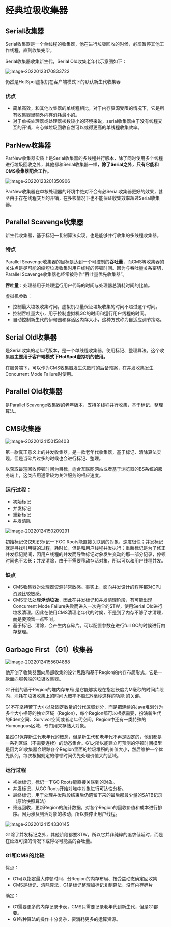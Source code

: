 # 经典垃圾收集器

## Serial收集器

Serial收集器是一个单线程的收集器，他在进行垃圾回收的时候，必须暂停其他工作线程，直到收集完毕。

Serial收集器收集新生代，Serial Old收集老年代示意图如下：

![image-20220123170833722](C:\Users\lfl\AppData\Roaming\Typora\typora-user-images\image-20220123170833722.png)

仍然是HotSpot虚拟机在客户端模式下的默认新生代收集器

### 优点

* 简单高效，和其他收集器的单线程相比，对于内存资源受限的情况下，它是所有收集器里额外内存消耗最小的。
* 对于单核处理器或处理器核数较小的环境来说，serial收集器由于没有线程交互的开销，专心做垃圾回收自然可以或得更高的单线程收集效率。

## ParNew收集器

ParNew收集器实质上是Serial收集器的多线程并行版本，除了同时使用多个线程进行垃圾回收之外，其他都和Serial收集器一样，**除了Serial之外，只有它能和CMS收集器配合工作。**

![image-20220123201350906](C:\Users\lfl\AppData\Roaming\Typora\typora-user-images\image-20220123201350906.png)

ParNew收集器在单核处理器的环境中绝对不会有必Serial收集器更好的效果，甚至由于存在线程交互的开销，在多核情况下也不能保证收集效率超过Serial收集器。

## Parallel Scavenge收集器

新生代收集器，基于标记—复制算法实现，也是能够并行收集的多线程收集器。

### 特点

Parallel Scavenge收集器的目标是达到一个可控制的**吞吐量**，而CMS等收集器的关注点是尽可能的缩短垃圾收集时用户线程的停顿时间。因为与吞吐量关系密切，Parallel Scavenge收集器也经常被称作“吞吐量优先收集器”。

**吞吐量**：处理器用于处理运行用户代码的时间与处理器总消耗时间的比值。

虚拟机参数：

* 控制最大垃圾收集时间，虚拟机尽量保证垃圾收集的时间不超过这个时间。
* 控制吞吐量大小，用于控制虚拟机GC的时间和运行用户线程的时间。
* 自动控制新生代的伊甸园和存活区内存大小，这种方式称为自适应调节策略。

## Serial Old收集器

是Serial收集的老年代版本，是一个单线程收集器，使用标记、整理算法。这个收集器**主要用于客户端模式下HotSpot虚拟机的使用。**

在服务端下，可以作为CMS收集器发生失败时的后备预案，在并发收集发生Concurrent Mode Failure时使用。

## Parallel Old收集器

是Parallel Scavenge收集器的老年版本，支持多线程并行收集，基于标记、整理算法。

## CMS收集器

![image-20220124150158403](C:\Users\lfl\AppData\Roaming\Typora\typora-user-images\image-20220124150158403.png)

第一款真正意义上的并发收集器。是一款老年代收集器，基于标记、清除算法实现，但是当碎片过多的时候也会进行标记、整理。

以获取最短回收停顿时间为目标，适合互联网网站或者基于浏览器的BS系统的服务端上，这类应用通常较为关注服务的相应速度。

### 运行过程：

* 初始标记
* 并发标记
* 重新标记
* 并发清除

![image-20220124150209291](C:\Users\lfl\AppData\Roaming\Typora\typora-user-images\image-20220124150209291.png)

初始标记仅仅知识标记一下GC Roots能直接关联到的对象，速度很快；并发标记就是寻找引用链的过程，耗时长，但是和用户线程并发执行；重新标记是为了修正并发标记期间，因用户线程的并发而导致标记对象发生变动的那一部分记录，停顿时间也不太长；并发清除，由于不需要移动存活对象，所以可以和用户线程并发。

### 缺点

* CMS收集器对处理器资源非常敏感。事实上，面向并发设计的程序都对CPU资源比较敏感。
* CMS无法处理**浮动垃圾**，因此在并发标记和并发清理阶段，有可能出现Concurrent Mode Failure失败而进入一次完全的STW，使用Serial Old进行垃圾清理。因此在使用CMS清理老年代的时候，不是到了内存不够了才清理，而是要预留一点空间。
* 基于标记、清除，会产生内存碎片。可以配置参数在进行full GC的时候进行内存整理。

## Garbage First （G1）收集器

![image-20220124155604888](C:\Users\lfl\AppData\Roaming\Typora\typora-user-images\image-20220124155604888.png)

他开创了收集器面向局部收集的设计思路和基于Region的内存布局形式。它是一款面向服务端的垃圾收集器。

G1开创的基于Region的堆内存布局 是它能够实现在指定长度为M毫秒的时间片段内，消耗在垃圾收集上的时间大概率不超过N毫秒这样的功能 的关键。

G1不在坚持苦丁大小以及固定数量的分代区域划分，而是把连续的Java堆划分为多个大小相等的独立区域（Region），每个Region都可以根据需要，扮演新生代的Eden空间、Survivor空间或者老年代空间。Region中还有一类特殊的Humongous区域，专门用来存储大对象。

虽然G1保存新生代老年代的概念，但是新生代和老年代不再是固定的，他们都是一系列区域（不需要连续）的动态集合。G1之所以能建立可预测的停顿时间模型是因为G1收集器会跟踪各个Region里面的垃圾堆积的价值大小，然后维护一个优先队列，每次根据规定的停顿时间优先处理价值大的区域。

### 运行过程

* 初始标记，标记一下GC Roots能直接关联到的对象。
* 并发标记，从GC Roots开始对堆中对象进行可达性分析。
* 最终标记，用于处理并发阶段结束后仍遗留下来的最后那最少量的SATB记录（原始快照算法）
* 筛选回收，更新Region的统计数据，对各个Region的回收价值和成本进行排序。因为涉及到活对象的移动，所以要停止用户线程。

![image-20220124154330145](C:\Users\lfl\AppData\Roaming\Typora\typora-user-images\image-20220124154330145.png)

G1除了并发标记之外，其他阶段都要STW，所以它并非纯粹的追求低延时，而是在延迟可控的情况下或得尽可能高的吞吐量。

### G1和CMS的比较

优点：

* G1可以指定最大停顿时间、分Region的内存布局、按受益动态确定回收集
* CMS是标记、清除算法，G1是标记整理加标记复制算法，没有内存碎片

确定：

* G1需要更多的内存记录卡表，CMS只需要记录老年代到新生代，但是G1都要。
* G1各种算法的操作十分复杂，要消耗更多的运算资源。































